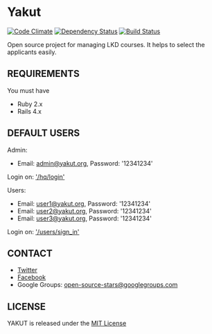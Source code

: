 # Yakut
[![Code Climate](https://codeclimate.com/github/yakut-project/yakut.png)](https://codeclimate.com/github/yakut-project/yakut)
[![Dependency Status](https://gemnasium.com/yakut-project/yakut.png)](https://gemnasium.com/yakut-project/yakut)
[![Build Status](https://travis-ci.org/yakut-project/yakut.png?branch=develop)](https://travis-ci.org/yakut-project/yakut)

Open source project for managing LKD courses. It helps to select the applicants easily.

## REQUIREMENTS

You must have

* Ruby 2.x
* Rails 4.x

## DEFAULT USERS

Admin:
* Email: admin@yakut.org, Password: '12341234'

Login on: ['/hq/login'](http://localhost:3000/hq/login)

Users:
* Email: user1@yakut.org, Password: '12341234'
* Email: user2@yakut.org, Password: '12341234'
* Email: user3@yakut.org, Password: '12341234'

Login on: ['/users/sign_in'](http://localhost:3000/users/sign_in)

## CONTACT

* [Twitter](https://twitter.com/yakutproject)
* [Facebook](https://www.facebook.com/yakutproject)
* Google Groups: open-source-stars@googlegroups.com

## LICENSE

YAKUT is released under the [MIT License](http://www.opensource.org/licenses/MIT)
